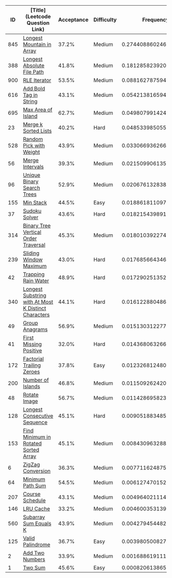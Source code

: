 |ID|[Title](Leetcode Question Link)|Acceptance|Difficulty|Frequency|
|----|-----|----|---|---|
|845|[Longest Mountain in Array]( https://leetcode.com/problems/longest-mountain-in-array)|37.2%|Medium|0.2744088602461735|
|388|[Longest Absolute File Path]( https://leetcode.com/problems/longest-absolute-file-path)|41.8%|Medium|0.18128582392042256|
|900|[RLE Iterator]( https://leetcode.com/problems/rle-iterator)|53.5%|Medium|0.08816278759467164|
|616|[Add Bold Tag in String]( https://leetcode.com/problems/add-bold-tag-in-string)|43.1%|Medium|0.05421381659414747|
|695|[Max Area of Island]( https://leetcode.com/problems/max-area-of-island)|62.7%|Medium|0.04980799142417255|
|23|[Merge k Sorted Lists]( https://leetcode.com/problems/merge-k-sorted-lists)|40.2%|Hard|0.04853398505532907|
|528|[Random Pick with Weight]( https://leetcode.com/problems/random-pick-with-weight)|43.9%|Medium|0.03306693626657339|
|56|[Merge Intervals]( https://leetcode.com/problems/merge-intervals)|39.3%|Medium|0.02150990613527447|
|96|[Unique Binary Search Trees]( https://leetcode.com/problems/unique-binary-search-trees)|52.9%|Medium|0.02067613283842731|
|155|[Min Stack]( https://leetcode.com/problems/min-stack)|44.5%|Easy|0.01886181109797383|
|37|[Sudoku Solver]( https://leetcode.com/problems/sudoku-solver)|43.6%|Hard|0.01821543989134118|
|314|[Binary Tree Vertical Order Traversal]( https://leetcode.com/problems/binary-tree-vertical-order-traversal)|45.3%|Medium|0.018010392274465332|
|239|[Sliding Window Maximum]( https://leetcode.com/problems/sliding-window-maximum)|43.0%|Hard|0.01768566434627554|
|42|[Trapping Rain Water]( https://leetcode.com/problems/trapping-rain-water)|48.9%|Hard|0.017290251352643615|
|340|[Longest Substring with At Most K Distinct Characters]( https://leetcode.com/problems/longest-substring-with-at-most-k-distinct-characters)|44.1%|Hard|0.016122880486563188|
|49|[Group Anagrams]( https://leetcode.com/problems/group-anagrams)|56.9%|Medium|0.01513031227798415|
|41|[First Missing Positive]( https://leetcode.com/problems/first-missing-positive)|32.0%|Hard|0.014368063266920193|
|172|[Factorial Trailing Zeroes]( https://leetcode.com/problems/factorial-trailing-zeroes)|37.8%|Easy|0.012326812480658571|
|200|[Number of Islands]( https://leetcode.com/problems/number-of-islands)|46.8%|Medium|0.011509262420590827|
|48|[Rotate Image]( https://leetcode.com/problems/rotate-image)|56.7%|Medium|0.011428695823622754|
|128|[Longest Consecutive Sequence]( https://leetcode.com/problems/longest-consecutive-sequence)|45.1%|Hard|0.009051883485315484|
|153|[Find Minimum in Rotated Sorted Array]( https://leetcode.com/problems/find-minimum-in-rotated-sorted-array)|45.1%|Medium|0.008430963288799368|
|6|[ZigZag Conversion]( https://leetcode.com/problems/zigzag-conversion)|36.3%|Medium|0.0077116248757144665|
|64|[Minimum Path Sum]( https://leetcode.com/problems/minimum-path-sum)|54.5%|Medium|0.006127470152097104|
|207|[Course Schedule]( https://leetcode.com/problems/course-schedule)|43.1%|Medium|0.004964021114211758|
|146|[LRU Cache]( https://leetcode.com/problems/lru-cache)|33.2%|Medium|0.004600353139061353|
|560|[Subarray Sum Equals K]( https://leetcode.com/problems/subarray-sum-equals-k)|43.9%|Medium|0.004279454482267064|
|125|[Valid Palindrome]( https://leetcode.com/problems/valid-palindrome)|36.7%|Easy|0.0039805008274065926|
|2|[Add Two Numbers]( https://leetcode.com/problems/add-two-numbers)|33.9%|Medium|0.0016886191111440908|
|1|[Two Sum]( https://leetcode.com/problems/two-sum)|45.6%|Easy|0.0008206138651873125|
